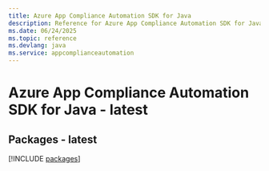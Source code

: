 ```yaml
---
title: Azure App Compliance Automation SDK for Java
description: Reference for Azure App Compliance Automation SDK for Java
ms.date: 06/24/2025
ms.topic: reference
ms.devlang: java
ms.service: appcomplianceautomation
---
```

# Azure App Compliance Automation SDK for Java - latest
## Packages - latest
[!INCLUDE [packages](app-compliance-automation-index.md)]